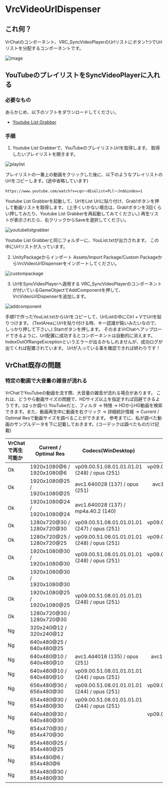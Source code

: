 # VrcVideoUrlDispenser

## これ何？
VrChatのコンポーネント、VRC_SyncVideoPlayerのUrlリストにボタン1つでUrlリストを分配するコンポーネントです。

![image](https://user-images.githubusercontent.com/38412381/38889696-69a0d5a2-42ba-11e8-8955-f1bccaaccb3a.gif)

## YouTubeのプレイリストをSyncVideoPlayerに入れる
### 必要なもの
あらかじめ、以下のソフトをダウンロードしてください。
- [Youtube List Grabber](https://sourceforge.net/projects/youtubelistgrabber/)

### 手順
1. Youtube List Grabberで、YouTubeのプレイリストUrlを取得します。
取得したいプレイリストを開きます。

![playlist](https://user-images.githubusercontent.com/38412381/38888836-c46966d2-42b7-11e8-963a-aab260ee207b.png)

プレイリストの一番上の動画をクリックした後に、以下のようなプレイリストのUrlをコピーします。(途中省略しています)
```
https://www.youtube.com/watch?v=cqn～8Es&list=PLl～Jnd&index=1
```
Youtube List Grabberを起動して、UrlをList Urlに貼り付け、Grab!ボタンを押して動画リストを取得します。
(上手くいかない場合は、Grab!ボタンを3回くらい押してみたり、Youtube List Grabberを再起動してみてください。)
再生リストが表示されたら、右クリックからSaveを選択してください。

![youtubelistgrabber](https://user-images.githubusercontent.com/38412381/38888901-f65300b8-42b7-11e8-99da-e72a467f8cc7.png)

Youtube List Grabberと同じフォルダーに、YouList.txtが出力されます。
この中にUrlリストが入っています。

2. UnityPackageからインポート
Assets/Import Package/Custom PackageからVrcVideoUrlDispenserをインポートしてください。

![custompackage](https://user-images.githubusercontent.com/38412381/38888925-07582582-42b8-11e8-8ca9-bb38ddfb54f8.png)

3. UrlをSyncVideoPlayerへ適用する
VRC_SyncVideoPlayerのコンポーネントが付いているGameObjectでAddComponentを押して、VrcVideoUrlDispenserを追加します。

![addcomponent](https://user-images.githubusercontent.com/38412381/38888946-147f3a52-42b8-11e8-81be-9f5e4be8790a.png)

手順1で作ったYouList.txtからUrlをコピーして、UrlListの中にCtrl + VでUrlを貼りつけます。
(TextAreaにUrlを貼り付ける時、キー認識が鈍いみたいなので、しっかり押して下さい。)
Startボタンを押します。
そのままVrChatへアップロードできるように、Url配置に成功するとコンポーネントは自動的に消えます。
IndexOutOfRangeExceptionというエラーが出るかもしれませんが、成功ログが出てくれば配置されています。
Urlが入っている事を確認できれば終わりです！

## VrChat既存の問題
### 特定の動画で大音量の雑音が流れる
VrChatでYouTubeの動画を流す際、大音量の雑音が流れる場合があります。
これは、どうやら動画サイズの問題で、HDサイズ以上を指定すれば回避できるようです。(はっか調べ)
YouTubeだと、フィルタ → 特徴 → HDからHD動画を検索できます。また、動画再生中に動画を右クリック → 詳細統計情報 → Current / Optimal Resで動画サイズを調べることができます。
参考までに、私が調べた動画のサンプルデータを下に記載しておきます。(コーデックは調べたものだけ記載)

| VrChatで再生可能か | Current / Optimal Res | Codecs(WinDesktop) | Codecs(MacBook) |
| :---- | ---- | ---- | ----: |
| Ok | 1920x1080@6 / 1920x1080@6 | vp09.00.51.08.01.01.01.01 (248) / opus (251) | vp09.00.51.08.01.01.01.01 (247) / opus (251) |
| Ok | 1920x1080@25 / 1920x1080@25 | avc1.640028 (137) / opus (251) | avc1.4d401f (136) / opus (251) |
| Ok | 1920x1080@24 / 1920x1080@24 | avc1.640028 (137) / mp4a.40.2 (140) | avc1.4d401f (136) / mp4a.40.2 (140) |
| Ok | 1280x720@30 / 1280x720@30 | vp09.00.51.08.01.01.01.01 (247) / opus (251) | vp09.00.51.08.01.01.01.01 (247) / opus (251) |
| Ok | 1280x720@25 / 1280x720@25 | vp09.00.51.08.01.01.01.01 (248) / opus (251) | vp09.00.51.08.01.01.01.01 (247) / opus (251) |
| Ok | 1920x1080@30 / 1920x1080@30 | vp09.00.51.08.01.01.01.01 (248) / opus (251) | vp09.00.51.08.01.01.01.01 (247) / opus (251) |
| Ok | 1920x1080@30 / 1920x1080@30 |  |  |
| Ok | 1920x1080@25 / 1920x1080@25 | vp09.00.51.08.01.01.01.01 (248) / opus (251) |  |
| Ok | 1280x720@30 / 1280x720@30 |  |  |
| Ng | 320x240@12 / 320x240@12 |  |  |
| Ng | 640x480@25 / 640x480@25 |  |  |
| Ng | 640x480@10 / 640x480@10 | avc1.4d4016 (135) / opus (251) | avc1.4d4016 (135) / opus (251) |
| Ng | 640x480@10 / 640x480@10 | vp09.00.51.08.01.01.01.01 (244) / opus (251) |  |
| Ng | 656x480@30 / 656x480@30 | vp09.00.51.08.01.01.01.01 (244) / opus (251) | vp09.00.51.08.01.01.01.01 (244) / opus (251) |
| Ng | 654x480@30 / 654x480@30 | vp09.00.51.08.01.01.01.01 (244) / opus (251) |  |
| Ng | 640x480@30 / 640x480@30 |  | vp09.00.51.08.01.01.01.01 (244) / opus (251) |
| Ng | 854x470@30 / 854x470@30 |  |  |
| Ng | 854x480@25 / 854x480@25 |  |  |
| Ng | 854x480@6 / 854x480@6 |  |  |
| Ng | 854x480@30 / 854x480@30 |  |  |
